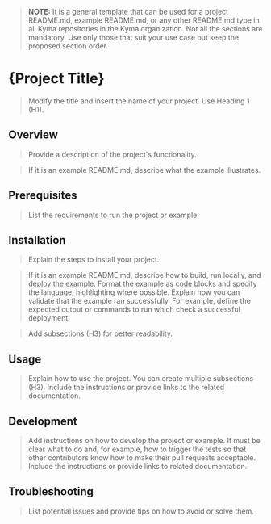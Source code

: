> **NOTE:** It is a general template that can be used for a project README.md, example README.md, or any other README.md type in all Kyma repositories in the Kyma organization. Not all the sections are mandatory. Use only those that suit your use case but keep the proposed section order.

# {Project Title}

> Modify the title and insert the name of your project. Use Heading 1 (H1).

## Overview

> Provide a description of the project's functionality.

> If it is an example README.md, describe what the example illustrates.

## Prerequisites

> List the requirements to run the project or example.

## Installation

> Explain the steps to install your project.

> If it is an example README.md, describe how to build, run locally, and deploy the example. Format the example as code blocks and specify the language, highlighting where possible. Explain how you can validate that the example ran successfully. For example, define the expected output or commands to run which check a successful deployment.

> Add subsections (H3) for better readability.

## Usage

> Explain how to use the project. You can create multiple subsections (H3). Include the instructions or provide links to the related documentation.

## Development

> Add instructions on how to develop the project or example. It must be clear what to do and, for example, how to trigger the tests so that other contributors know how to make their pull requests acceptable. Include the instructions or provide links to related documentation.

## Troubleshooting

> List potential issues and provide tips on how to avoid or solve them.
